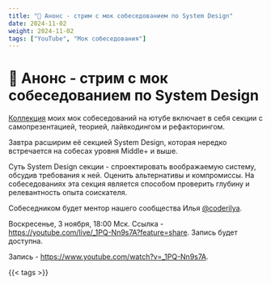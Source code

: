 ```yaml
---
title: "🎥 Анонс - стрим с мок собеседованием по System Design"
date: 2024-11-02
weight: 2024-11-02
tags: ["YouTube", "Мок собеседования"]
---
```


# 🎥 Анонс - стрим с мок собеседованием по System Design

[Коллекция](https://www.youtube.com/playlist?list=PLOVOZrcS3XMZmyYdwBrOQja4KmeIHYf2U) моих мок собеседований на ютубе включает в себя секции с самопрезентацией, теорией, лайвкодингом и рефакторингом.

Завтра расширим её секцией System Design, которая нередко встречается на собесах уровня Middle+ и выше.

Суть System Design секции - спроектировать воображаемую систему, обсудив требования к ней. Оценить альтернативы и компромиссы. На собеседованиях эта секция является способом проверить глубину и релевантность опыта соискателя.

Собеседником будет ментор нашего сообщества Илья [@coderilya](https://t.me/coderilya).

Воскресенье, 3 ноября, 18:00 Мск. Ссылка - https://youtube.com/live/_1PQ-Nn9s7A?feature=share. Запись будет доступна.

Запись - https://www.youtube.com/watch?v=_1PQ-Nn9s7A.

{{< tags >}}